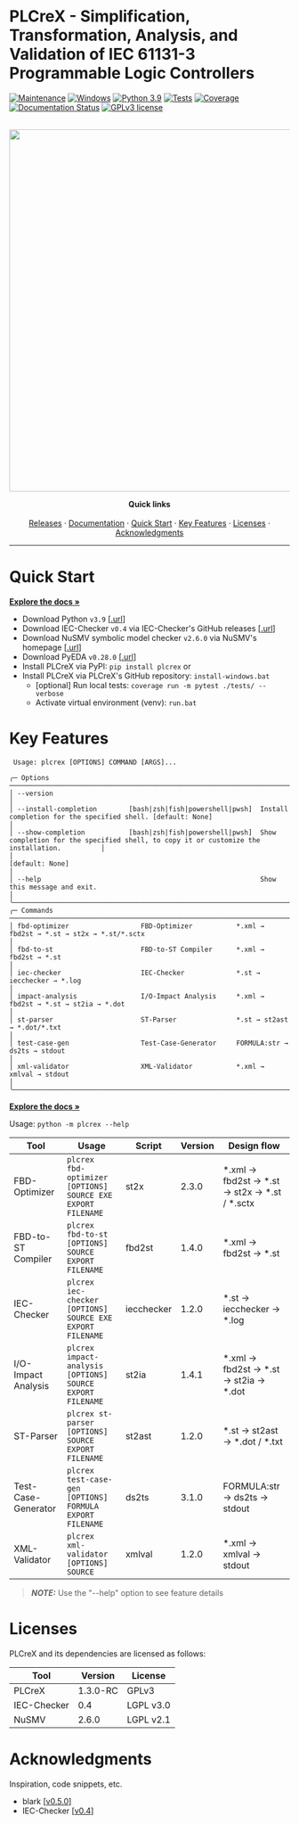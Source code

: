PLCreX - Simplification, Transformation, Analysis, and Validation of IEC 61131-3 Programmable Logic Controllers
===============================================================================================================

<!-- -->
<!-- [![made-with-python](https://img.shields.io/badge/Made%20with-Python-1f425f.svg)](https://www.python.org/) -->
<!-- [![made-with-sphinx-doc](https://img.shields.io/badge/Made%20with-Sphinx-1f425f.svg)](https://www.sphinx-doc.org/) -->
[![Maintenance](https://img.shields.io/badge/Maintained%3F-yes-green.svg)](https://GitHub.com/Naereen/StrapDown.js/graphs/commit-activity)
[![Windows](https://badgen.net/badge/icon/windows?icon=windows&label)](https://microsoft.com/windows/)
[![Python 3.9](https://img.shields.io/badge/python-3.9-blue.svg)](https://www.python.org/downloads/release/python-390/)
[![Tests](https://img.shields.io/badge/Tests-passed-<COLOR>.svg)](https://shields.io/)
[![Coverage](https://img.shields.io/badge/coverage-100%25-<COLOR>.svg)](https://shields.io/)
[![Documentation Status](https://readthedocs.org/projects/plcrex/badge/?version=latest)](https://plcrex.readthedocs.io/en/latest/?badge=latest)
[![GPLv3 license](https://img.shields.io/badge/License-GPLv3-blue.svg)](http://perso.crans.org/besson/LICENSE.html)

<br />
<div align="center">
  <img src="https://github.com/marwern/PLCreX/assets/92115516/f144929b-b6d5-4cc5-8041-365b53c9e529" width=650> <!-- width=400 -->

  <!-- <h3 align="center">PLCreX</h3> -->

  <p align="center">
    <strong>Quick links</strong>
    <br />
    <br />
    <a href="https://pypi.org/project/plcrex/">Releases</a>
    ·
    <a href="https://plcrex.readthedocs.io/en">Documentation</a>
    ·
    <a href="#quick-start">Quick Start</a>
    ·
    <a href="#key-features">Key Features</a>
    ·
    <a href="#licenses">Licenses</a>
    ·
    <a href="#acknowledgments">Acknowledgments</a>
  </p>
</div>

---


Quick Start
===========
<strong><a href="https://plcrex.readthedocs.io/en">Explore the docs »</a></strong>

* Download Python ``v3.9`` [[.url](https://www.python.org/downloads/release/python-390/)]
* Download IEC-Checker ``v0.4`` via IEC-Checker's GitHub releases [[.url](https://github.com/jubnzv/iec-checker/releases/tag/v0.4)]
* Download NuSMV symbolic model checker ``v2.6.0`` via NuSMV's homepage [[.url](https://nusmv.fbk.eu/)]
* Download PyEDA ``v0.28.0`` [[.url](https://pyeda.readthedocs.io/en/latest/install.html)]
* Install PLCreX via PyPI: ``pip install plcrex`` or
* Install PLCreX via PLCreX's GitHub repository: ``install-windows.bat``
     * [optional] Run local tests: ``coverage run -m pytest ./tests/ --verbose``
     * Activate virtual environment (venv): ``run.bat``

Key Features
============

```
 Usage: plcrex [OPTIONS] COMMAND [ARGS]...

╭─ Options ────────────────────────────────────────────────────────────────────────────────────────────────────────────────────────────────────────────────╮
│ --version                                                                                                                                                │
│ --install-completion        [bash|zsh|fish|powershell|pwsh]  Install completion for the specified shell. [default: None]                                 │
│ --show-completion           [bash|zsh|fish|powershell|pwsh]  Show completion for the specified shell, to copy it or customize the installation.          │
│                                                              [default: None]                                                                             │
│ --help                                                       Show this message and exit.                                                                 │
╰──────────────────────────────────────────────────────────────────────────────────────────────────────────────────────────────────────────────────────────╯
╭─ Commands ───────────────────────────────────────────────────────────────────────────────────────────────────────────────────────────────────────────────╮
│ fbd-optimizer                  FBD-Optimizer           *.xml → fbd2st → *.st → st2x → *.st/*.sctx                                                        │
│ fbd-to-st                      FBD-to-ST Compiler      *.xml → fbd2st → *.st                                                                             │
│ iec-checker                    IEC-Checker             *.st → iecchecker → *.log                                                                         │
│ impact-analysis                I/O-Impact Analysis     *.xml → fbd2st → *.st → st2ia → *.dot                                                             │
│ st-parser                      ST-Parser               *.st → st2ast → *.dot/*.txt                                                                       │
│ test-case-gen                  Test-Case-Generator     FORMULA:str → ds2ts → stdout                                                                      │
│ xml-validator                  XML-Validator           *.xml → xmlval → stdout                                                                           │
╰──────────────────────────────────────────────────────────────────────────────────────────────────────────────────────────────────────────────────────────╯
```


<strong><a href="https://plcrex.readthedocs.io/en">Explore the docs »</a></strong>

Usage: ``python -m plcrex --help``

<!--- <img src="https://github.com/marwern/PLCreX/assets/92115516/1afecd73-a1b0-4c84-98e5-53086f684483" width=650> --->

| Tool                | Usage                                                         | Script      | Version | Design flow                                  |
|---------------------|---------------------------------------------------------------|-------------|---------|----------------------------------------------|
| FBD-Optimizer       | ``plcrex fbd-optimizer [OPTIONS] SOURCE EXE EXPORT FILENAME`` | st2x        | 2.3.0   | *.xml → fbd2st → *.st → st2x → *.st / *.sctx |
| FBD-to-ST Compiler  | ``plcrex fbd-to-st [OPTIONS] SOURCE EXPORT FILENAME``         | fbd2st      | 1.4.0   | *.xml → fbd2st → *.st                        |
| IEC-Checker         | ``plcrex iec-checker [OPTIONS] SOURCE EXE EXPORT FILENAME``   | iecchecker | 1.2.0   | *.st → iecchecker → *.log                   |
| I/O-Impact Analysis | ``plcrex impact-analysis [OPTIONS] SOURCE EXPORT FILENAME``   | st2ia       | 1.4.1   | *.xml → fbd2st → *.st → st2ia → *.dot        |
| ST-Parser           | ``plcrex st-parser [OPTIONS] SOURCE EXPORT FILENAME``         | st2ast      | 1.2.0   | *.st → st2ast → *.dot / *.txt                |
| Test-Case-Generator | ``plcrex test-case-gen [OPTIONS] FORMULA EXPORT FILENAME``    | ds2ts       | 3.1.0  | FORMULA:str → ds2ts → stdout                 |
| XML-Validator       | ``plcrex xml-validator [OPTIONS] SOURCE``                     | xmlval     | 1.2.0   | *.xml → xmlval → stdout                     |

> **_NOTE:_**  Use the "--help" option to see feature details

Licenses
========
PLCreX and its dependencies are licensed as follows:

| Tool        | Version  | License   |
|-------------|----------|-----------|
| PLCreX      | 1.3.0-RC | GPLv3     |
| IEC-Checker | 0.4      | LGPL v3.0 |
| NuSMV       | 2.6.0    | LGPL v2.1 |


Acknowledgments
===============
Inspiration, code snippets, etc.

* blark [[v0.5.0](https://github.com/klauer/blark/releases/tag/v0.5.0)]
* IEC-Checker [[v0.4](https://github.com/jubnzv/iec-checker/releases/tag/v0.4)]